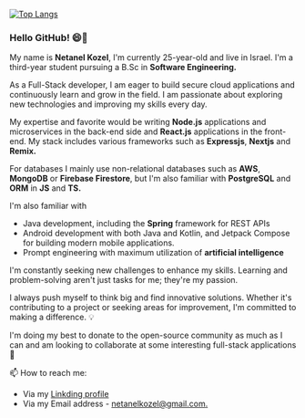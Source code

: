 
[![Top Langs](https://github-readme-stats.vercel.app/api/top-langs/?username=natikozel&layout=compact)](https://github.com/natikozel/github-readme-stats)

### Hello GitHub! 😄👋

My name is <b>Netanel Kozel</b>, I'm currently 25-year-old and live in Israel. I'm a third-year student pursuing a B.Sc in <b>Software Engineering.</b>

As a Full-Stack developer, I am eager to build secure cloud applications and continuously learn and grow in the field. I am passionate about exploring new technologies and improving my skills every day.

My expertise and favorite would be writing <b>Node.js</b> applications and microservices in the back-end side and <b>React.js</b> applications in the front-end. My stack includes various frameworks such as <b>Expressjs</b>, <b>Nextjs</b> and <b>Remix.</b>

For databases I mainly use non-relational databases such as <b>AWS</b>, <b>MongoDB</b> or <b>Firebase Firestore</b>, but I'm also familiar with <b>PostgreSQL</b> and <b>ORM</b> in <b>JS</b> and <b>TS.</b>

I'm also familiar with

* Java development, including the <b>Spring</b> framework for REST APIs
* Android development with both Java and Kotlin, and Jetpack Compose for building modern mobile applications.
* Prompt engineering with maximum utilization of <b>artificial intelligence</b>

I'm constantly seeking new challenges to enhance my skills. Learning and problem-solving aren't just tasks for me; they're my passion. 

I always push myself to think big and find innovative solutions. Whether it's contributing to a project or seeking areas for improvement, I'm committed to making a difference. 💡 

I'm doing my best to donate to the open-source community as much as I can and am looking to collaborate at some interesting full-stack applications 👯


📫 How to reach me:

* Via my [Linkding profile](https://www.linkedin.com/in/netanel-kozel-b231371a0/)
* Via my Email address - [netanelkozel@gmail.com.](mailto:netanelkozel@gmail.com)
